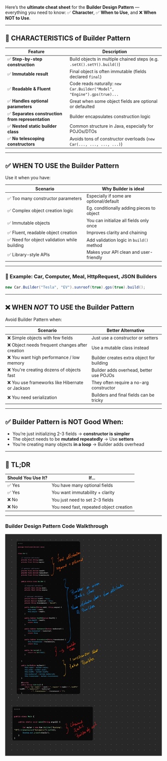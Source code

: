 Here’s the **ultimate cheat sheet** for the **Builder Design Pattern** — everything you need to know:
✅ **Character**, ✅ **When to Use**, and ❌ **When NOT to Use**.

---

## 🧱 CHARACTERISTICS of Builder Pattern

| Feature                                          | Description                                                             |
| ------------------------------------------------ | ----------------------------------------------------------------------- |
| ✅ **Step-by-step construction**                  | Build objects in multiple chained steps (e.g. `.setX().setY().build()`) |
| ✅ **Immutable result**                           | Final object is often immutable (fields declared `final`)               |
| ✅ **Readable & Fluent**                          | Code reads naturally: `new Car.Builder("Model", "Engine").gps(true)...` |
| ✅ **Handles optional parameters**                | Great when some object fields are optional or defaulted                 |
| ✅ **Separates construction from representation** | Builder encapsulates construction logic                                 |
| ✅ **Nested static builder class**                | Common structure in Java, especially for POJOs/DTOs                     |
| ✅ **No telescoping constructors**                | Avoids tons of constructor overloads (`new Car(..., ..., ..., ...)`)    |

---

## ✅ WHEN TO USE the Builder Pattern

Use it when you have:

| Scenario                                    | Why Builder is ideal                      |
| ------------------------------------------- | ----------------------------------------- |
| ✅ Too many constructor parameters           | Especially if some are optional/default   |
| ✅ Complex object creation logic             | Eg. conditionally adding pieces to object |
| ✅ Immutable objects                         | You can initialize all fields only once   |
| ✅ Fluent, readable object creation          | Improves clarity and chaining             |
| ✅ Need for object validation while building | Add validation logic in `build()` method  |
| ✅ Library-style APIs                        | Makes your API clean and user-friendly    |

---

### 🚗 Example: Car, Computer, Meal, HttpRequest, JSON Builders

```java
new Car.Builder("Tesla", "EV").sunroof(true).gps(true).build();
```

---

## ❌ WHEN *NOT* TO USE the Builder Pattern

Avoid Builder Pattern when:

| Scenario                                       | Better Alternative                        |
| ---------------------------------------------- | ----------------------------------------- |
| ❌ Simple objects with few fields               | Just use a constructor or setters         |
| ❌ Object needs frequent changes after creation | Use a mutable class instead               |
| ❌ You want high performance / low memory       | Builder creates extra object for building |
| ❌ You're creating dozens of objects fast       | Builder adds overhead, better use POJOs   |
| ❌ You use frameworks like Hibernate or Jackson | They often require a no-arg constructor   |
| ❌ You need serialization                       | Builders and final fields can be tricky   |

---

## ✅ Builder Pattern is **NOT Good When**:

* You’re just initializing 2-3 fields → **constructor is simpler**
* The object needs to be **mutated repeatedly** → Use **setters**
* You’re creating many objects **in a loop** → Builder adds overhead

---

## 🧠 TL;DR

| Should You Use It? | If...                                   |
| ------------------ | --------------------------------------- |
| ✅ Yes              | You have many optional fields           |
| ✅ Yes              | You want immutability + clarity         |
| ❌ No               | You just need to set 2–3 fields         |
| ❌ No               | You need fast, repeated object creation |

---


### Builder Design Pattern Code Walkthrough


![alt text](<Builder.jpg>)